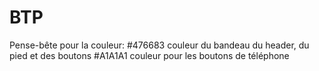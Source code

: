 # BTP


Pense-bête pour la couleur: 
#476683 couleur du bandeau du header, du pied et des boutons 
#A1A1A1 couleur pour les boutons de téléphone